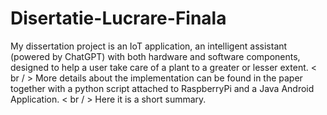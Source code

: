 # Disertatie-Lucrare-Finala

My dissertation project is an IoT application, an intelligent assistant (powered by ChatGPT) with both hardware and software components, designed to help a user take care of a plant to a greater or lesser extent. < br / >
More details about the implementation can be found in the paper together with a python script attached to RaspberryPi and a Java Android Application. < br / >
Here it is a short summary.
